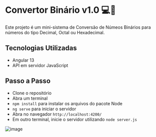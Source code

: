 # Convertor Binário v1.0 💻👾

Este projeto é um mini-sistema de Conversão de Númeos Binários para números do tipo Decimal, Octal ou Hexadecimal. 

## Tecnologias Utilizadas
- Angular 13
- API em servidor JavaScript

## Passo a Passo
- Clone o repositório
- Abra um terminal
- `npm install` para instalar os arquivos do pacote Node
- `ng serve` para iniciar o servidor
- Abra no navegador `http://localhost:4200/`
- Em outro terminal, inicie o servidor utilizando `node server.js`

![image](https://github.com/user-attachments/assets/3623b443-b2e4-4de3-a80b-b3ee2ec1c52a)
